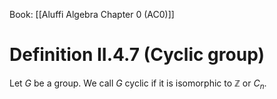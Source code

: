 Book: [[Aluffi Algebra Chapter 0 (AC0)]]
# Definition II.4.7 (Cyclic group)
Let $G$ be a group.
We call $G$ cyclic if it is isomorphic to $\mathbb{Z}$ or $C_{n}$.